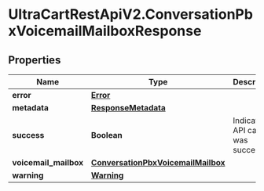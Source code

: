 # UltraCartRestApiV2.ConversationPbxVoicemailMailboxResponse

## Properties

Name | Type | Description | Notes
------------ | ------------- | ------------- | -------------
**error** | [**Error**](Error.md) |  | [optional] 
**metadata** | [**ResponseMetadata**](ResponseMetadata.md) |  | [optional] 
**success** | **Boolean** | Indicates if API call was successful | [optional] 
**voicemail_mailbox** | [**ConversationPbxVoicemailMailbox**](ConversationPbxVoicemailMailbox.md) |  | [optional] 
**warning** | [**Warning**](Warning.md) |  | [optional] 


